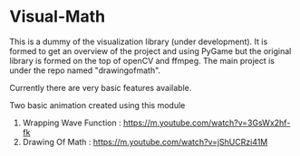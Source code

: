 # Visual-Math

This is a dummy of the visualization library (under development).
It is formed to get an overview of the project and using PyGame
 but the original library is formed
 on the top of openCV and ffmpeg.
The main project is under the repo named "drawingofmath".

Currently there are very basic features available.

Two basic animation created using this module
1. Wrapping Wave Function : https://m.youtube.com/watch?v=3GsWx2hf-fk
2. Drawing Of Math : https://m.youtube.com/watch?v=jShUCRzi41M

